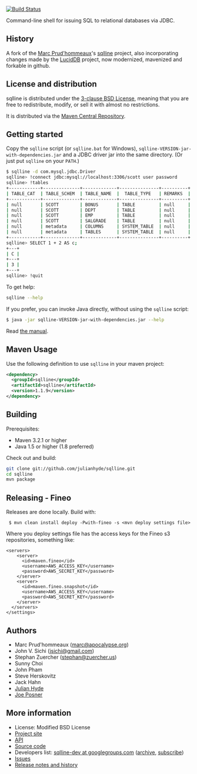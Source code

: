 [![Build Status](https://travis-ci.org/julianhyde/sqlline.png)](https://travis-ci.org/julianhyde/sqlline)

Command-line shell for issuing SQL to relational databases via JDBC.

## History

A fork of the [Marc Prud'hommeaux](http://mprudhom.users.sourceforge.net/)'s
[sqlline](http://sourceforge.net/projects/sqlline/) project, also
incorporating changes made by the
[LucidDB](https://github.com/LucidDB/luciddb) project,
now modernized, mavenized and forkable in github.

## License and distribution

sqlline is distributed under the
[3-clause BSD License](http://opensource.org/licenses/BSD-3-Clause),
meaning that you are free to redistribute, modify, or sell it with
almost no restrictions.

It is distributed via the
[Maven Central Repository](http://search.maven.org/#search%7Cga%7C1%7Csqlline).

## Getting started

Copy the `sqlline` script (or `sqlline.bat` for Windows),
`sqlline-VERSION-jar-with-dependencies.jar` and a JDBC driver jar into
the same directory. (Or just put `sqlline` on your `PATH`.)

```bash
$ sqlline -d com.mysql.jdbc.Driver
sqlline> !connect jdbc:mysql://localhost:3306/scott user password
sqlline> !tables
+------------+--------------+-------------+---------------+----------+
| TABLE_CAT  | TABLE_SCHEM  | TABLE_NAME  |  TABLE_TYPE   | REMARKS  |
+------------+--------------+-------------+---------------+----------+
| null       | SCOTT        | BONUS       | TABLE         | null     |
| null       | SCOTT        | DEPT        | TABLE         | null     |
| null       | SCOTT        | EMP         | TABLE         | null     |
| null       | SCOTT        | SALGRADE    | TABLE         | null     |
| null       | metadata     | COLUMNS     | SYSTEM_TABLE  | null     |
| null       | metadata     | TABLES      | SYSTEM_TABLE  | null     |
+------------+--------------+-------------+---------------+----------+
sqlline> SELECT 1 + 2 AS c;
+---+
| C |
+---+
| 3 |
+---+
sqlline> !quit
```

To get help:

```bash
sqlline --help
```

If you prefer, you can invoke Java directly, without using the
`sqlline` script:

```bash
$ java -jar sqlline-VERSION-jar-with-dependencies.jar --help
```

Read [the manual](http://www.hydromatic.net/sqlline/manual.html).

## Maven Usage

Use the following definition to use `sqlline` in your maven project:

```xml
<dependency>
  <groupId>sqlline</groupId>
  <artifactId>sqlline</artifactId>
  <version>1.1.9</version>
</dependency>
```

## Building

Prerequisites:

* Maven 3.2.1 or higher
* Java 1.5 or higher (1.8 preferred)

Check out and build:

```bash
git clone git://github.com/julianhyde/sqlline.git
cd sqlline
mvn package
```

## Releasing - Fineo

Releases are done locally. Build with:

```
 $ mvn clean install deploy -Pwith-fineo -s <mvn deploy settings file>
```

Where you deploy settings file has the access keys for the Fineo s3 
repositories, something like:

```
<servers>
    <server>
      <id>maven.fineo</id>
      <username>AWS_ACCESS_KEY</username>
      <password>AWS_SECRET_KEY</password>
    </server>
    <server>
      <id>maven.fineo.snapshot</id>
      <username>AWS_ACCESS_KEY</username>
      <password>AWS_SECRET_KEY</password>
    </server>
  </servers>
</settings>
```



## Authors

* Marc Prud'hommeaux (marc@apocalypse.org)
* John V. Sichi (jsichi@gmail.com)
* Stephan Zuercher (stephan@zuercher.us)
* Sunny Choi
* John Pham
* Steve Herskovitz
* Jack Hahn
* [Julian Hyde](https://github.com/julianhyde)
* [Joe Posner](https://github.com/joeposner)

## More information

* License: Modified BSD License
* [Project site](http://www.hydromatic.net/sqlline)
* [API](http://www.hydromatic.net/sqlline/apidocs)
* [Source code](http://github.com/julianhyde/tpcds)
* Developers list:
  <a href="mailto:sqlline-dev@googlegroups.com">sqlline-dev at googlegroups.com</a>
  (<a href="http://groups.google.com/group/sqlline-dev/topics">archive</a>,
  <a href="http://groups.google.com/group/sqlline-dev/subscribe">subscribe</a>)
* [Issues](https://github.com/julianhyde/sqlline/issues)
* <a href="HISTORY.md">Release notes and history</a>

